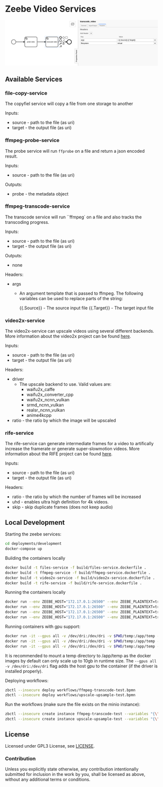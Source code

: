# Zeebe Video Services

<p align="center">
<img src="docs/screenshot.png" alt="screenshot" title="screenshot" />
</p>

## Available Services

### file-copy-service

The copyfiel service will copy a file from one storage to another

Inputs:
- source - path to the file (as uri)
- target - the output file (as uri)

### ffmpeg-probe-service

The probe service will run `ffprobe` on a file and return a json encoded result.

Inputs:
- source - path to the file (as uri)

Outputs:
- probe - the metadata object

### ffmpeg-transcode-service

The transcode service will run ``ffmpeg` on a file and also tracks the transcoding progress.

Inputs:
- source - path to the file (as uri)
- target - the output file (as uri)

Outputs:
- none

Headers:
- args
    - An argument template that is passed to ffmpeg. The following variables can be used to replace parts of the string:
        
        {{.Source}} - The source input file
        {{.Target}} - The target input file

### video2x-service

The video2x-service can upscale videos using several different backends. More information about the video2x project can be found [here](https://github.com/k4yt3x/video2x).

Inputs:
- source - path to the file (as uri)
- target - the output file (as uri)

Headers:
- driver
    - The upscale backend to use. Valid values are:
        - waifu2x_caffe
        - waifu2x_converter_cpp
        - waifu2x_ncnn_vulkan
        - srmd_ncnn_vulkan
        - realsr_ncnn_vulkan
        - anime4kcpp
- ratio - the ratio by which the image will be upscaled

### rife-service

The rife-service can generate intermediate frames for a video to artifically increase the framerate or generate super-slowmotion videos. More information about the RIFE project can be found [here](https://github.com/hzwer/arXiv2020-RIFE).

Inputs:
- source - path to the file (as uri)
- target - the output file (as uri)

Headers:
- ratio - the ratio by which the number of frames will be increased
- uhd - enables ultra high definition for 4k videos.
- skip - skip duplicate frames (does not keep audio)

## Local Development

Starting the zeebe services:
```bash
cd deployments/development
docker-compose up
```

Building the containers locally
```bash
docker build -t files-service -f build/files-service.dockerfile .
docker build -t ffmpeg-service -f build/ffmpeg-service.dockerfile .
docker build -t video2x-service -f build/video2x-service.dockerfile .
docker build -t rife-service -f build/rife-service.dockerfile .
```

Running the containers locally
```bash
docker run --env ZEEBE_HOST="172.17.0.1:26500" --env ZEEBE_PLAINTEXT=true files-service
docker run --env ZEEBE_HOST="172.17.0.1:26500" --env ZEEBE_PLAINTEXT=true ffmpeg-service
docker run --env ZEEBE_HOST="172.17.0.1:26500" --env ZEEBE_PLAINTEXT=true video2x-service
docker run --env ZEEBE_HOST="172.17.0.1:26500" --env ZEEBE_PLAINTEXT=true rife-service
```

Running containers with gpu support:
```bash
docker run -it --gpus all -v /dev/dri:/dev/dri -v $PWD/temp:/app/temp --env ZEEBE_HOST="172.17.0.1:26500" --env ZEEBE_PLAINTEXT=true ffmpeg-service
docker run -it --gpus all -v /dev/dri:/dev/dri -v $PWD/temp:/app/temp --env ZEEBE_HOST="172.17.0.1:26500" --env ZEEBE_PLAINTEXT=true video2x-service
docker run -it --gpus all -v /dev/dri:/dev/dri -v $PWD/temp:/app/temp --env ZEEBE_HOST="172.17.0.1:26500" --env ZEEBE_PLAINTEXT=true rife-service
```

It is recommended to mount a temp directory to /app/temp as the docker images by default can only scale up to 10gb in runtime size.
The `--gpus all -v /dev/dri:/dev/dri` flag adds the host gpu to the container (if the driver is installed properly).

Deploying workflows:
```bash
zbctl --insecure deploy workflows/ffmpeg-transcode-test.bpmn
zbctl --insecure deploy workflows/upscale-upsample-test.bpmn
```

Run the workflows (make sure the file exists on the minio instance):
```bash
zbctl --insecure create instance ffmpeg-transcode-test --variables "{\"filename\": \"minio://minio:miniominio@172.17.0.1:9000/test/test.mp4\"}"
zbctl --insecure create instance upscale-upsample-test --variables "{\"filename\": \"minio://minio:miniominio@172.17.0.1:9000/test/test.mp4\"}"
```

## License

Licensed under GPL3 License, see [LICENSE](LICENSE).

### Contribution

Unless you explicitly state otherwise, any contribution intentionally submitted for inclusion in the work by you, shall be licensed as above, without any additional terms or conditions.
